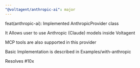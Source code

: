 ```yaml
---
"@voltagent/anthropic-ai": major
---
```


feat(anthropic-ai): Implemented AnthropicProvider class

It Allows user to use Anthropic (Claude) models inside Voltagent

MCP tools are also supported in this provider

Basic Implementation is described in Examples/with-anthropic

Resolves #10x
